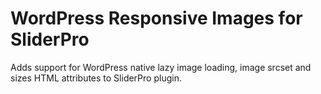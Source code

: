 # WordPress Responsive Images for SliderPro
Adds support for WordPress native lazy image loading, image srcset and sizes HTML attributes to SliderPro plugin.
